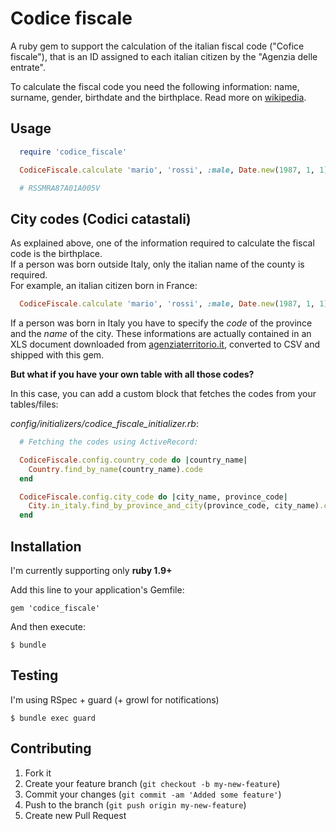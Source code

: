 # Codice fiscale

A ruby gem to support the calculation of the italian fiscal code ("Cofice fiscale"), 
that is an ID assigned to each italian citizen by the "Agenzia delle entrate".

To calculate the fiscal code you need the following information: name, surname, 
gender, birthdate and the birthplace. Read more on [wikipedia](http://en.wikipedia.org/wiki/Italian_fiscal_code_card).

## Usage

```ruby
  require 'codice_fiscale'

  CodiceFiscale.calculate 'mario', 'rossi', :male, Date.new(1987, 1, 1), 'italia', 'lc', 'Abbadia Lariana'

  # RSSMRA87A01A005V
```

## City codes (Codici catastali)
As explained above, one of the information required to calculate the fiscal code is the birthplace.  
If a person was born outside Italy, only the italian name of the county is required.  
For example, an italian citizen born in France:

```ruby
  CodiceFiscale.calculate 'mario', 'rossi', :male, Date.new(1987, 1, 1), 'francia'
```
If a person was born in Italy you have to specify the *code* of the province and the *name* of the city. These informations are actually contained in an XLS 
document downloaded from [agenziaterritorio.it](http://www.agenziaterritorio.it/?id=721), converted to CSV and shipped with this gem.

**But what if you have your own table with all those codes?**

In this case, you can add a custom block that fetches the codes from your tables/files:


*config/initializers/codice_fiscale_initializer.rb*:

```ruby
  # Fetching the codes using ActiveRecord:

  CodiceFiscale.config.country_code do |country_name|
    Country.find_by_name(country_name).code
  end

  CodiceFiscale.config.city_code do |city_name, province_code|
    City.in_italy.find_by_province_and_city(province_code, city_name).code
  end
```

## Installation

I'm currently supporting only **ruby 1.9+**

Add this line to your application's Gemfile:

    gem 'codice_fiscale'

And then execute:

    $ bundle

## Testing

I'm using RSpec + guard (+ growl for notifications)

    $ bundle exec guard

## Contributing

1. Fork it
2. Create your feature branch (`git checkout -b my-new-feature`)
3. Commit your changes (`git commit -am 'Added some feature'`)
4. Push to the branch (`git push origin my-new-feature`)
5. Create new Pull Request


